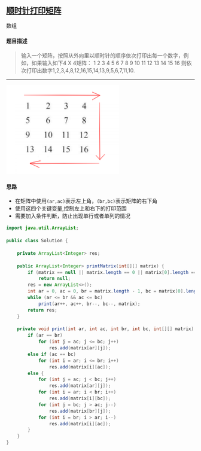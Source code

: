 ## [顺时针打印矩阵](https://www.nowcoder.com/practice/9b4c81a02cd34f76be2659fa0d54342a)

<code style="color: var(--vscode-textPreformat-foreground); font-family: Menlo, Monaco, Consolas, &quot;Droid Sans Mono&quot;, &quot;Courier New&quot;, monospace, &quot;Droid Sans Fallback&quot;; font-size: 14px; line-height: 19px;">数组</code>

#### 题目描述

> 输入一个矩阵，按照从外向里以顺时针的顺序依次打印出每一个数字，例如，如果输入如下4 X 4矩阵： 1 2 3 4 5 6 7 8 9 10 11 12 13 14 15 16 则依次打印出数字1,2,3,4,8,12,16,15,14,13,9,5,6,7,11,10.

---
<img width="60%" src="./images/19_s.png">

#### 思路
* 在矩阵中使用`(ar,ac)`表示左上角，`(br,bc)`表示矩阵的右下角
* 使用这四个关键变量,控制左上和右下的打印范围
* 需要加入条件判断，防止出现单行或者单列的情况

```java
import java.util.ArrayList;

public class Solution {

    private ArrayList<Integer> res;

    public ArrayList<Integer> printMatrix(int[][] matrix) {
        if (matrix == null || matrix.length == 0 || matrix[0].length == 0)
            return null;
        res = new ArrayList<>();
        int ar = 0, ac = 0, br = matrix.length - 1, bc = matrix[0].length - 1;
        while (ar <= br && ac <= bc)
            print(ar++, ac++, br--, bc--, matrix);
        return res;
    }

    private void print(int ar, int ac, int br, int bc, int[][] matrix) {
        if (ar == br)
            for (int j = ac; j <= bc; j++)
                res.add(matrix[ar][j]);
        else if (ac == bc)
            for (int i = ar; i <= br; i++)
                res.add(matrix[i][ac]);
        else {
            for (int j = ac; j < bc; j++)
                res.add(matrix[ar][j]);
            for (int i = ar; i < br; i++)
                res.add(matrix[i][bc]);
            for (int j = bc; j > ac; j--)
                res.add(matrix[br][j]);
            for (int i = br; i > ar; i--)
                res.add(matrix[i][ac]);
        }
    }
}
```
